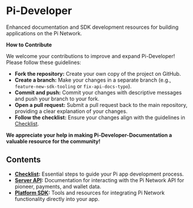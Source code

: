 # Pi-Developer

Enhanced documentation and SDK development resources for building applications on the Pi Network.

**How to Contribute**

We welcome your contributions to improve and expand Pi-Developer! Please follow these guidelines:

* **Fork the repository:** Create your own copy of the project on GitHub.
* **Create a branch:**  Make your changes in a separate branch (e.g., `feature-new-sdk-tooling` or `fix-api-docs-typo`).
* **Commit and push:** Commit your changes with descriptive messages and push your branch to your fork.
* **Open a pull request:** Submit a pull request back to the main repository, providing a clear explanation of your changes.
* **Follow the checklist:** Ensure your changes align with the guidelines in [Checklist](checklist.md).

**We appreciate your help in making Pi-Developer-Documentation a valuable resource for the community!**

## Contents

* **[Checklist](checklist.md):** Essential steps to guide your Pi app development process.
* **[Server API](server-api.md):** Documentation for interacting with the Pi Network API for pioneer, payments, and wallet data.
* **[Platform SDK](platform-sdk.md):** Tools and resources for integrating Pi Network functionality directly into your app.